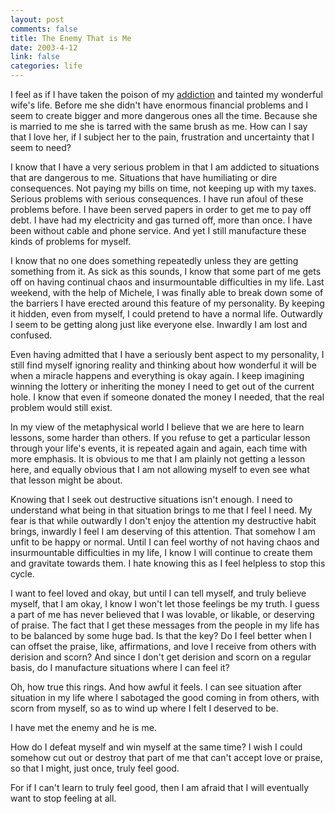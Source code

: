 ```yaml
--- 
layout: post
comments: false
title: The Enemy That is Me
date: 2003-4-12
link: false
categories: life
---
```

I feel as if I have taken the poison of my <a href="http://www.zanshin.net/blogs/000178.html" target="_blank">addiction</a> and tainted my wonderful wife's life. Before me she didn't have enormous financial problems and I seem to create bigger and more dangerous ones all the time. Because she is married to me she is tarred with the same brush as me. How can I say that I love her, if I subject her to the pain, frustration and uncertainty that I seem to need?

I know that I have a very serious problem in that I am addicted to situations that are dangerous to me. Situations that have humiliating or dire consequences. Not paying my bills on time, not keeping up with my taxes. Serious problems with serious consequences. I have run afoul of these problems before. I have been served papers in order to get me to pay off debt. I have had my electricity and gas turned off, more than once. I have been without cable and phone service. And yet I still manufacture these kinds of problems for myself.

I know that no one does something repeatedly unless they are getting something from it. As sick as this sounds, I know that some part of me gets off on having continual chaos and insurmountable difficulties in my life. Last weekend, with the help of Michele, I was finally able to break down some of the barriers I have erected around this feature of my personality. By keeping it hidden, even from myself, I could pretend to have a normal life. Outwardly I seem to be getting along just like everyone else. Inwardly I am lost and confused.

Even having admitted that I have a seriously bent aspect to my personality, I still find myself ignoring reality and thinking about how wonderful it will be when a miracle happens and everything is okay again. I keep imagining winning the lottery or inheriting the money I need to get out of the current hole. I know that even if someone donated the money I needed, that the real problem would still exist.

In my view of the metaphysical world I believe that we are here to learn lessons, some harder than others. If you refuse to get a particular lesson through your life's events, it is repeated again and again, each time with more emphasis. It is obvious to me that I am plainly not getting a lesson here, and equally obvious that I am not allowing myself to even see what that lesson might be about.

Knowing that I seek out destructive situations isn't enough. I need to understand what being in that situation brings to me that I feel I need. My fear is that while outwardly I don't enjoy the attention my destructive habit brings, inwardly I feel I am deserving of this attention. That somehow I am unfit to be happy or normal. Until I can feel worthy of not having chaos and insurmountable difficulties in my life, I know I will continue to create them and gravitate towards them. I hate knowing this as I feel helpless to stop this cycle.

I want to feel loved and okay, but until I can tell myself, and truly believe myself, that I am okay, I know I won't let those feelings be my truth. I guess a part of me has never believed that I was lovable, or likable, or deserving of praise. The fact that I get these messages from the people in my life has to be balanced by some huge bad. Is that the key? Do I feel better when I can offset the praise, like, affirmations, and love I receive from others with derision and scorn? And since I don't get derision and scorn on a regular basis, do I manufacture situations where I can feel it?

Oh, how true this rings. And how awful it feels. I can see situation after situation in my life where I sabotaged the good coming in from others, with scorn from myself, so as to wind up where I felt I deserved to be.

I have met the enemy and he is me.

How do I defeat myself and win myself at the same time? I wish I could somehow cut out or destroy that part of me that can't accept love or praise, so that I might, just once, truly feel good.

For if I can't learn to truly feel good, then I am afraid that I will eventually want to stop feeling at all.
